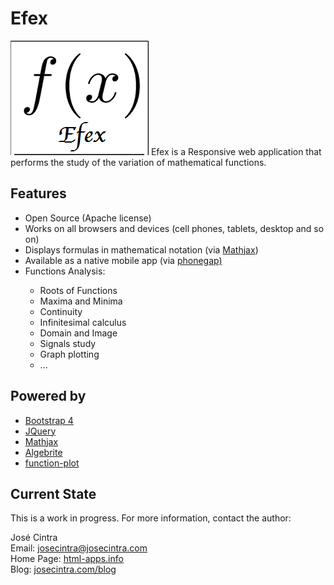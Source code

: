 # Efex
<img src="https://github.com/JoseCintra/Efex/blob/master/img/efex.png" />
Efex is a Responsive web application that performs the study of the variation of mathematical functions.

<h2>Features</h2>
<ul>
  <li>Open Source (Apache license)</li>
  <li>Works on all browsers and devices (cell phones, tablets, desktop and so on)</li>
  <li>Displays formulas in mathematical notation (via <a href="https://www.mathjax.org/">Mathjax</a>) </li>
  <li>Available as a native mobile app (via <a href="https://build.phonegap.com/">phonegap)</a></li>
  <li>Functions Analysis:</li>
  <ul>
    <li>Roots of Functions</li>
    <li>Maxima and Minima </li>
    <li>Continuity</li>
    <li>Infinitesimal calculus</li>
    <li>Domain and Image</li>
    <li>Signals study</li>
    <li>Graph plotting</li>
    <li>...</li>
  </ul>
</ul>

<h2>Powered by</h2>

<ul>
<li><a href="https://v4-alpha.getbootstrap.com/">Bootstrap 4</a></li>
<li><a href="https://jquery.com/">JQuery</a></li>
<li><a href="https://www.mathjax.org/">Mathjax</a></li>
<li><a href="http://algebrite.org/">Algebrite</a></li>
<li><a href="http://maurizzzio.github.io/function-plot/">function-plot</a></li>
</ul>

<h2>Current State</h2>

This is a work in progress.
For more information, contact the author:

José Cintra<br/>
Email: <a href="mailto:josecintra@josecintra.com">josecintra@josecintra.com</a><br/>
Home Page: <a href="http://html-apps.info">html-apps.info</a><br/>
Blog: <a href="http://josecintra.com/blog">josecintra.com/blog</a><br/>


